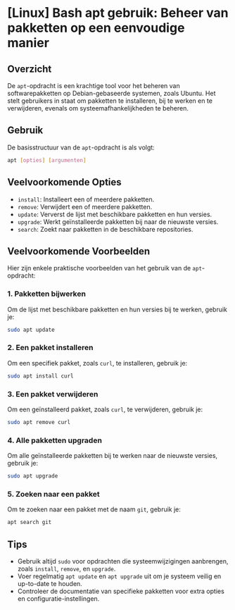# [Linux] Bash apt gebruik: Beheer van pakketten op een eenvoudige manier

## Overzicht
De `apt`-opdracht is een krachtige tool voor het beheren van softwarepakketten op Debian-gebaseerde systemen, zoals Ubuntu. Het stelt gebruikers in staat om pakketten te installeren, bij te werken en te verwijderen, evenals om systeemafhankelijkheden te beheren.

## Gebruik
De basisstructuur van de `apt`-opdracht is als volgt:

```bash
apt [opties] [argumenten]
```

## Veelvoorkomende Opties
- `install`: Installeert een of meerdere pakketten.
- `remove`: Verwijdert een of meerdere pakketten.
- `update`: Ververst de lijst met beschikbare pakketten en hun versies.
- `upgrade`: Werkt geïnstalleerde pakketten bij naar de nieuwste versies.
- `search`: Zoekt naar pakketten in de beschikbare repositories.

## Veelvoorkomende Voorbeelden
Hier zijn enkele praktische voorbeelden van het gebruik van de `apt`-opdracht:

### 1. Pakketten bijwerken
Om de lijst met beschikbare pakketten en hun versies bij te werken, gebruik je:

```bash
sudo apt update
```

### 2. Een pakket installeren
Om een specifiek pakket, zoals `curl`, te installeren, gebruik je:

```bash
sudo apt install curl
```

### 3. Een pakket verwijderen
Om een geïnstalleerd pakket, zoals `curl`, te verwijderen, gebruik je:

```bash
sudo apt remove curl
```

### 4. Alle pakketten upgraden
Om alle geïnstalleerde pakketten bij te werken naar de nieuwste versies, gebruik je:

```bash
sudo apt upgrade
```

### 5. Zoeken naar een pakket
Om te zoeken naar een pakket met de naam `git`, gebruik je:

```bash
apt search git
```

## Tips
- Gebruik altijd `sudo` voor opdrachten die systeemwijzigingen aanbrengen, zoals `install`, `remove`, en `upgrade`.
- Voer regelmatig `apt update` en `apt upgrade` uit om je systeem veilig en up-to-date te houden.
- Controleer de documentatie van specifieke pakketten voor extra opties en configuratie-instellingen.